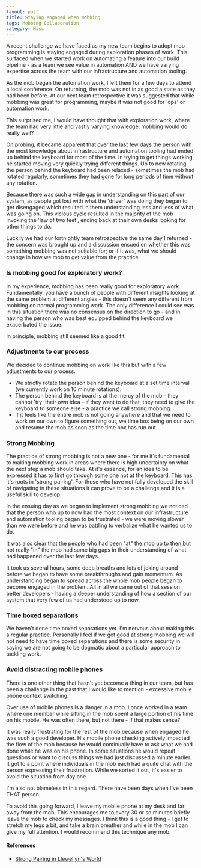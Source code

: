 ```yaml
---
layout: post
title: Staying engaged when mobbing
tags: Mobbing Collaboration
category: Misc
---
```


A recent challenge we have faced as my new team begins to adopt mob programming is staying engaged during exploration phases of work. This surfaced when we started work on automating a feature into our build pipeline - as a team we see value in automation AND we have varying expertise across the team with our infrastructure and automation tooling.

As the mob began the automation work, I left them for a few days to attend a local conference. On returning, the mob was not in as good a state as they had been before. At our next team retrospective it was suggested that while mobbing was great for programming, maybe it was not good for 'ops' or automation work.

This surprised me, I would have thought that with exploration work, where the team had very little and vastly varying knowledge, mobbing would do really well?

On probing, it became apparent that over the last few days the person with the most knowledge about infrastructure and automation tooling had ended up behind the keyboard for most of the time. In trying to get things working, he started moving very quickly trying different things. Up to now rotating the person behind the keyboard had been relaxed - sometimes the mob had rotated regularly, sometimes they had gone for long periods of time without any rotation. 

Because there was such a wide gap in understanding on this part of our system, as people got lost with what the 'driver' was doing they began to get disengaged which resulted in them understanding less and less of what was going on. This vicious cycle resulted in the majority of the mob invoking the 'law of two feet', ending back at their own desks looking for other things to do.

Luckily we had our fortnightly team retrospective the same day I returned - the concern was brought up and a discussion ensued on whether this was something mobbing was not suitable for; or if it was, what we should change in how we mob to get value from the practice.

### Is mobbing good for exploratory work?

In my experience, mobbing has been really good for exploratory work. Fundamentally, you have a bunch of people with different insights looking at the same problem at different angles - this doesn't seem any different from mobbing on normal programming work. The only difference I could see was in this situation there was no consensus on the direction to go - and in having the person who was best equipped behind the keyboard we exacerbated the issue.

In principle, mobbing still seemed like a good fit.

### Adjustments to our process

We decided to continue mobbing on work like this but with a few adjustments to our process.

- We strictly rotate the person behind the keyboard at a set time interval (we currently work on 10 minute rotations).  
- The person behind the keyboard is at the mercy of the mob - they cannot 'try' their own idea - if they want to do that, they need to give the keyboard to someone else - a practice we call strong mobbing.  
- If it feels like the entire mob is not going anywhere and that we need to work on our own to figure something out, we time box being on our own and resume the mob as soon as the time box has run out.  

### Strong Mobbing 

The practice of strong mobbing is not a new one - for me it's fundamental to making mobbing work in areas where there is high uncertainty on what the next step a mob should take. At it's essence, for an idea to be expressed it has to first go through some one not at the keyboard. This has it's roots in 'strong pairing'. For those who have not fully developed the skill of navigating in these situations it can prove to be a challenge and it is a useful skill to develop. 

In the ensuing day as we began to implement strong mobbing we noticed that the person who up to now had the most context on our infrastructure and automation tooling began to be frustrated - we were moving slower than we were before and he was battling to verbalize what he wanted us to do. 

It was also clear that the people who had been "at" the mob up to then but not really "in" the mob had some big gaps in their understanding of what had happened over the last few days. 

It took us several hours, some deep breaths and lots of joking around before we began to have some breakthroughs and gain momentum. As understanding began to spread across the whole mob people began to become engaged in the problem. All in all we came out of that session better developers - having a deeper understanding of how a section of our system that very few of us had understood up to now.

### Time boxed separations

We haven't done time boxed separations yet. I'm nervous about making this a regular practice. Personally I feel if we get good at strong mobbing we will not need to have time boxed separations and there is some security in saying we are not going to be dogmatic about a particular approach to tackling work.

### Avoid distracting mobile phones

There is one other thing that hasn't yet become a thing in our team, but has been a challenge in the past that I would like to mention - excessive mobile phone context switching.

Over use of mobile phones is a danger in a mob. I once worked in a team where one member while sitting in the mob spent a large portion of his time on his mobile. He was often there, but not there - if that makes sense? 

It was really frustrating for the rest of the mob because when engaged he was such a good developer. His mobile phone checking actively impacted the flow of the mob because he would continually have to ask what we had done while he was on his phone. In some situations he would repeat questions or want to discuss things we had just discussed a minute earlier. It got to a point where individuals in the mob each had a quite chat with the person expressing their frustration. While we sorted it out, it's easier to avoid the situation from day one.

I'm also not blameless in this regard. There have been days when I've been THAT person.

To avoid this going forward, I leave my mobile phone at my desk and far away from the mob. This encourages me to every 30 or so minutes briefly leave the mob to check my messages. I think this is a good thing - I get to stretch my legs a bit, and take a brain breather and while in the mob I can give my full attention. I would recommend this technique any mob.


#### References

- [Strong Pairing in Llewellyn's World](http://llewellynfalco.blogspot.co.nz/2014/06/llewellyns-strong-style-pairing.html)
